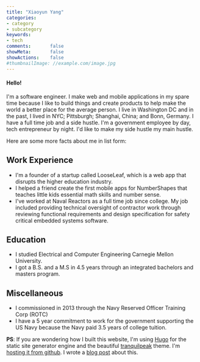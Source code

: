 ```yaml
---
title: "Xiaoyun Yang"
categories:
- category
- subcategory
keywords:
- tech
comments:       false
showMeta:       false
showActions:    false
#thumbnailImage: //example.com/image.jpg
---
```


#### Hello!

I'm a software engineer. I make web and mobile applications in my spare time because I like to build things and create products to help make the world a better place for the average person. I live in Washington DC and in the past, I lived in NYC; Pittsburgh; Shanghai, China; and Bonn, Germany. I have a full time job and a side hustle. I'm a government employee by day, tech entrepreneur by night. I'd like to make my side hustle my main hustle.

Here are some more facts about me in list form:

## Work Experience
* I'm a founder of a startup called LooseLeaf, which is a web app that disrupts the higher education industry.
* I helped a friend create the first mobile apps for NumberShapes that teaches little kids essential math skills and number sense.
* I've worked at Naval Reactors as a full time job since college. My job included providing technical oversight of contractor work through reviewing functional requirements and design specification for safety critical embedded systems software.

## Education
* I studied Electrical and Computer Engineering Carnegie Mellon University.
* I got a B.S. and a M.S in 4.5 years through an integrated bachelors and masters program.

## Miscellaneous
* I commissioned in 2013 through the Navy Reserved Officer Training Corp (ROTC)
* I have a 5 year commitment to work for the government supporting the US Navy because the Navy paid 3.5 years of college tuition.

**PS**:  If you are wondering how I built this website, I'm using [Hugo](https://gohugo.io/) for the static site generator engine and the beautiful [tranquilpeak](https://github.com/kakawait/hugo-tranquilpeak-theme) theme. I'm [hosting it from github](https://gohugo.io/hosting-and-deployment/hosting-on-github/). I wrote a [blog post](/post/using-hugo-to-build-a-personal-brand-website/) about this.
